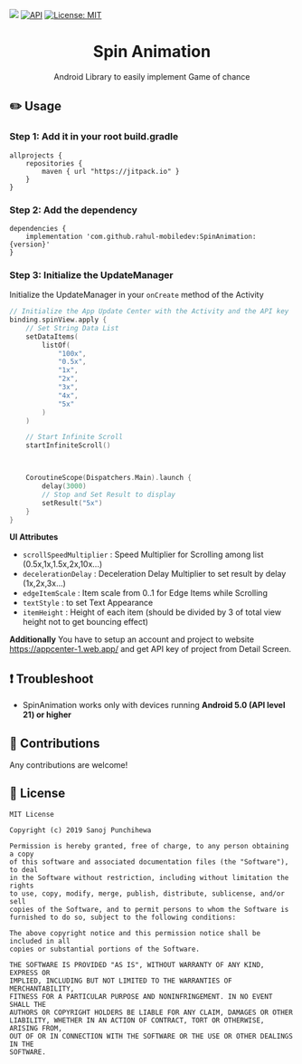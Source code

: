 [![](https://jitpack.io/v/rahul-mobiledev/SpinAnimation.svg)](https://jitpack.io/#rahul-mobiledev/SpinAnimation)
[![API](https://img.shields.io/badge/API-21%2B-brightgreen.svg?style=flat)](https://android-arsenal.com/api?level=21)
[![License: MIT](https://img.shields.io/badge/License-MIT-blue.svg)](https://github.com/SanojPunchihewa/InAppUpdater/blob/master/LICENSE)

<h1 align="center">Spin Animation</h1>
<p align="center">Android Library to easily implement Game of chance</p>

## :pencil2: Usage

### Step 1: Add it in your root build.gradle

```Gradle
allprojects {
    repositories {
        maven { url "https://jitpack.io" }
    }
}
```

### Step 2: Add the dependency

```Gradle
dependencies {
    implementation 'com.github.rahul-mobiledev:SpinAnimation:{version}'
}
```

### Step 3: Initialize the UpdateManager

Initialize the UpdateManager in your `onCreate` method of the Activity

```kotlin
// Initialize the App Update Center with the Activity and the API key
binding.spinView.apply {
    // Set String Data List
    setDataItems(
        listOf(
            "100x",
            "0.5x",
            "1x",
            "2x",
            "3x",
            "4x",
            "5x"
        )
    )

    // Start Infinite Scroll
    startInfiniteScroll()



    CoroutineScope(Dispatchers.Main).launch {
        delay(3000)
        // Stop and Set Result to display
        setResult("5x")
    }
}
```

**UI Attributes**

* `scrollSpeedMultiplier` : Speed Multiplier for Scrolling among list (0.5x,1x,1.5x,2x,10x...)
* `decelerationDelay` : Deceleration Delay Multiplier to set result by delay (1x,2x,3x...)
* `edgeItemScale` : Item scale from 0..1 for Edge Items while Scrolling
* `textStyle` : to set Text Appearance
* `itemHeight` : Height of each item (should be divided by 3 of total view height not to get
  bouncing effect)

**Additionally** You have to setup an account and project to website https://appcenter-1.web.app/
and get API key of project from Detail Screen.

## :exclamation: Troubleshoot

- SpinAnimation works only with devices running **Android 5.0 (API level 21) or higher**

## :open_hands: Contributions

Any contributions are welcome!

## :page_facing_up: License

```
MIT License

Copyright (c) 2019 Sanoj Punchihewa

Permission is hereby granted, free of charge, to any person obtaining a copy
of this software and associated documentation files (the "Software"), to deal
in the Software without restriction, including without limitation the rights
to use, copy, modify, merge, publish, distribute, sublicense, and/or sell
copies of the Software, and to permit persons to whom the Software is
furnished to do so, subject to the following conditions:

The above copyright notice and this permission notice shall be included in all
copies or substantial portions of the Software.

THE SOFTWARE IS PROVIDED "AS IS", WITHOUT WARRANTY OF ANY KIND, EXPRESS OR
IMPLIED, INCLUDING BUT NOT LIMITED TO THE WARRANTIES OF MERCHANTABILITY,
FITNESS FOR A PARTICULAR PURPOSE AND NONINFRINGEMENT. IN NO EVENT SHALL THE
AUTHORS OR COPYRIGHT HOLDERS BE LIABLE FOR ANY CLAIM, DAMAGES OR OTHER
LIABILITY, WHETHER IN AN ACTION OF CONTRACT, TORT OR OTHERWISE, ARISING FROM,
OUT OF OR IN CONNECTION WITH THE SOFTWARE OR THE USE OR OTHER DEALINGS IN THE
SOFTWARE.
```
